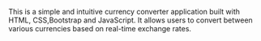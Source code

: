This is a simple and intuitive currency converter application built with HTML, CSS,Bootstrap and JavaScript. It allows users to convert between various currencies based on real-time exchange rates.
